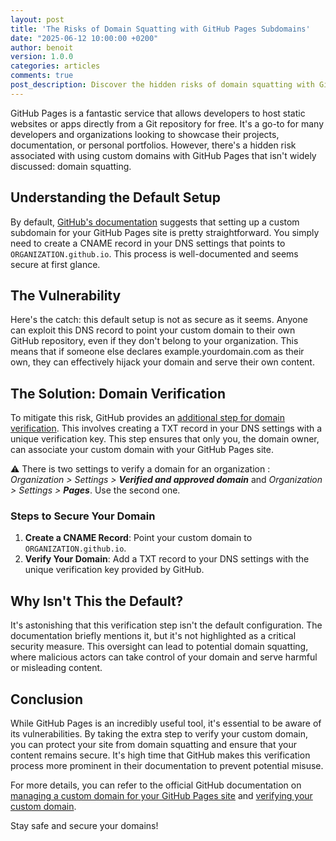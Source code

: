 ```yaml
---
layout: post
title: 'The Risks of Domain Squatting with GitHub Pages Subdomains'
date: "2025-06-12 10:00:00 +0200"
author: benoit
version: 1.0.0
categories: articles
comments: true
post_description: Discover the hidden risks of domain squatting with GitHub Pages subdomains and learn how to secure your custom domain by verifying it.
---
```


GitHub Pages is a fantastic service that allows developers to host static websites or apps directly from a Git repository for free. It's a go-to for many developers and organizations looking to showcase their projects, documentation, or personal portfolios. However, there's a hidden risk associated with using custom domains with GitHub Pages that isn't widely discussed: domain squatting.

## Understanding the Default Setup

By default, [GitHub's documentation](https://docs.github.com/en/pages/configuring-a-custom-domain-for-your-github-pages-site/managing-a-custom-domain-for-your-github-pages-site) suggests that setting up a custom subdomain for your GitHub Pages site is pretty straightforward. You simply need to create a CNAME record in your DNS settings that points to `ORGANIZATION.github.io`. This process is well-documented and seems secure at first glance.

## The Vulnerability

Here's the catch: this default setup is not as secure as it seems. Anyone can exploit this DNS record to point your custom domain to their own GitHub repository, even if they don't belong to your organization. This means that if someone else declares example.yourdomain.com as their own, they can effectively hijack your domain and serve their own content.

## The Solution: Domain Verification

To mitigate this risk, GitHub provides an [additional step for domain verification](https://docs.github.com/en/pages/configuring-a-custom-domain-for-your-github-pages-site/verifying-your-custom-domain-for-github-pages). This involves creating a TXT record in your DNS settings with a unique verification key. This step ensures that only you, the domain owner, can associate your custom domain with your GitHub Pages site.

⚠️ There is two settings to verify a domain for an organization : _Organization > Settings > **Verified and approved domain**_ and  _Organization > Settings > **Pages**_. Use the second one.

### Steps to Secure Your Domain

1. **Create a CNAME Record**: Point your custom domain to `ORGANIZATION.github.io`.
2. **Verify Your Domain**: Add a TXT record to your DNS settings with the unique verification key provided by GitHub.

## Why Isn't This the Default?

It's astonishing that this verification step isn't the default configuration. The documentation briefly mentions it, but it's not highlighted as a critical security measure. This oversight can lead to potential domain squatting, where malicious actors can take control of your domain and serve harmful or misleading content.

## Conclusion

While GitHub Pages is an incredibly useful tool, it's essential to be aware of its vulnerabilities. By taking the extra step to verify your custom domain, you can protect your site from domain squatting and ensure that your content remains secure. It's high time that GitHub makes this verification process more prominent in their documentation to prevent potential misuse.

For more details, you can refer to the official GitHub documentation on [managing a custom domain for your GitHub Pages site](https://docs.github.com/en/pages/configuring-a-custom-domain-for-your-github-pages-site/managing-a-custom-domain-for-your-github-pages-site) and [verifying your custom domain](https://docs.github.com/en/pages/configuring-a-custom-domain-for-your-github-pages-site/verifying-your-custom-domain-for-github-pages).

Stay safe and secure your domains!